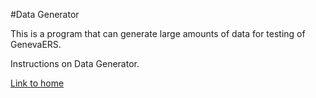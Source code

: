 #Data Generator

This is a program that can generate large amounts of data for testing of GenevaERS.

Instructions on Data Generator.

[Link to home](index.md)